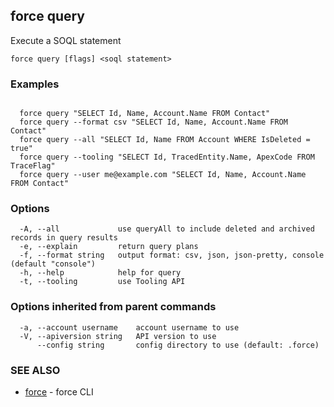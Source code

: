 ## force query

Execute a SOQL statement

```
force query [flags] <soql statement>
```

### Examples

```

  force query "SELECT Id, Name, Account.Name FROM Contact"
  force query --format csv "SELECT Id, Name, Account.Name FROM Contact"
  force query --all "SELECT Id, Name FROM Account WHERE IsDeleted = true"
  force query --tooling "SELECT Id, TracedEntity.Name, ApexCode FROM TraceFlag"
  force query --user me@example.com "SELECT Id, Name, Account.Name FROM Contact"

```

### Options

```
  -A, --all             use queryAll to include deleted and archived records in query results
  -e, --explain         return query plans
  -f, --format string   output format: csv, json, json-pretty, console (default "console")
  -h, --help            help for query
  -t, --tooling         use Tooling API
```

### Options inherited from parent commands

```
  -a, --account username    account username to use
  -V, --apiversion string   API version to use
      --config string       config directory to use (default: .force)
```

### SEE ALSO

* [force](force.md)	 - force CLI

